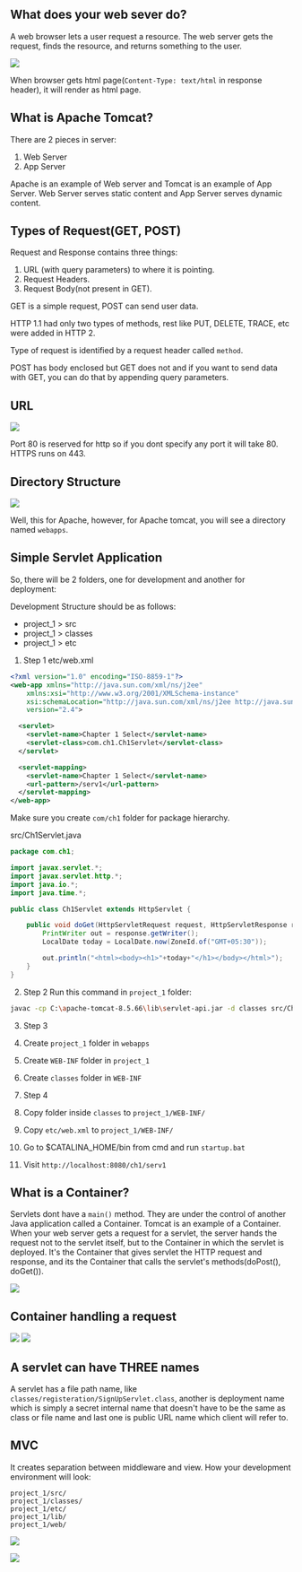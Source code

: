 ## What does your web sever do?

A web browser lets a user request a resource. The web server gets the request, finds the resource, and returns something to the user.

![](images/request-response.jpg)

When browser gets html page(`Content-Type: text/html` in response header), it will render as html page.

## What is Apache Tomcat?

There are 2 pieces in server:
1. Web Server
2. App Server

Apache is an example of Web server and Tomcat is an example of App Server. Web Server serves static content and App Server serves dynamic content.

## Types of Request(GET, POST)

Request and Response contains three things:
1. URL (with query parameters) to where it is pointing.
2. Request Headers.
3. Request Body(not present in GET).

GET is a simple request, POST can send user data.

HTTP 1.1 had only two types of methods, rest like PUT, DELETE, TRACE, etc were added in HTTP 2.

Type of request is identified by a request header called `method`.

POST has body enclosed but GET does not and if you want to send data with GET, you can do that by appending query parameters.


## URL

![](images/url.jpg)

Port 80 is reserved for http so if you dont specify any port it will take 80. HTTPS runs on 443.

## Directory Structure

![](images/directory-structure1.jpg)

Well, this for Apache, however, for Apache tomcat, you will see a directory named `webapps`.

## Simple Servlet Application

So, there will be 2 folders, one for development and another for deployment:

Development Structure should be as follows:
- project_1 > src
- project_1 > classes
- project_1 > etc

1. Step 1
etc/web.xml
```xml
<?xml version="1.0" encoding="ISO-8859-1"?>
<web-app xmlns="http://java.sun.com/xml/ns/j2ee"
    xmlns:xsi="http://www.w3.org/2001/XMLSchema-instance"
    xsi:schemaLocation="http://java.sun.com/xml/ns/j2ee http://java.sun.com/xml/ns/j2ee/web-app_2_4.xsd"
    version="2.4">

  <servlet>
    <servlet-name>Chapter 1 Select</servlet-name>
    <servlet-class>com.ch1.Ch1Servlet</servlet-class>
  </servlet>

  <servlet-mapping>
    <servlet-name>Chapter 1 Select</servlet-name>
    <url-pattern>/serv1</url-pattern>
  </servlet-mapping>
</web-app>    
```

Make sure you create `com/ch1` folder for package hierarchy.

src/Ch1Servlet.java
```java
package com.ch1;

import javax.servlet.*;
import javax.servlet.http.*;
import java.io.*;
import java.time.*;

public class Ch1Servlet extends HttpServlet {

    public void doGet(HttpServletRequest request, HttpServletResponse response) throws IOException {
        PrintWriter out = response.getWriter();
        LocalDate today = LocalDate.now(ZoneId.of("GMT+05:30"));

        out.println("<html><body><h1>"+today+"</h1></body></html>");
    }
}
```

2. Step 2
Run this command in `project_1` folder:
```sh
javac -cp C:\apache-tomcat-8.5.66\lib\servlet-api.jar -d classes src/Ch1Servlet.java
```

3. Step 3
 1. Create `project_1` folder in `webapps`
 2. Create `WEB-INF` folder in `project_1`
 3. Create `classes` folder in `WEB-INF`

4. Step 4
 1. Copy folder inside `classes` to `project_1/WEB-INF/`
 2. Copy `etc/web.xml` to `project_1/WEB-INF/`

5. Go to $CATALINA_HOME/bin from cmd and run `startup.bat`

6. Visit `http://localhost:8080/ch1/serv1`


## What is a Container?

Servlets dont have a `main()` method. They are under the control of another Java application called a Container. Tomcat is an example of a Container. When your web server gets a request for a servlet, the server hands the request not to the servlet itself, but to the Container in which the servlet is deployed. It's the Container that gives servlet the HTTP request and response, and its the Container that calls the servlet's methods(doPost(), doGet()).

![](images/container-features.jpg)

## Container handling a request

![](images/container-handling-request1.JPG)
![](images/container-handling-request2.JPG)

## A servlet can have THREE names

A servlet has a file path name, like `classes/registeration/SignUpServlet.class`, another is deployment name which is simply a secret internal name that doesn't have to be the same as class or file name and last one is public URL name which client will refer to.

## MVC

It creates separation between middleware and view.
How your development environment will look:
```
project_1/src/
project_1/classes/
project_1/etc/
project_1/lib/
project_1/web/
```

![](images/development-folder-with-jsp.jpg)

![](images/deployment-folder-with-jsp.jpg)

